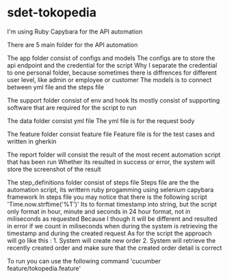 # sdet-tokopedia
I'm using Ruby Capybara for the API automation

There are 5 main folder for the API automation

The app folder consist of configs and models
The configs are to store the api endpoint and the credential for the script
Why I separate the credential to one personal folder, because sometimes there is diffrences for different user level, like admin or employee or customer
The models is to connect between yml file and the steps file

The support folder consist of env and hook
Its mostly consist of supporting software that are required for the script to run

The data folder consist yml file
The yml file is for the request body

The feature folder consist feature file
Feature file is for the test cases and written in gherkin

The report folder will consist the result of the most recent automation script that has been run
Whether its resulted in success or error, the system will store the screenshot of the result

The step_definitions folder consist of steps file
Steps file are the the automation script, its writtern ruby progamming using selenium capybara framework
In steps file you may notice that there is the following script 'Time.now.strftime('%T')'
Its to format timestamp into string, but the script only format in hour, minute and seconds in 24 hour format, not in miliseconds as requested
Because I though it will be different and resulted in error if we count in miliseconds when during the system is retrieving the timestamp and during the created request
As for the script the approach will go like this :
    1. System will create new order
    2. System will retrieve the recently created order and make sure that the created order detail is correct

To run you can use the following command 'cucumber feature/tokopedia.feature'
